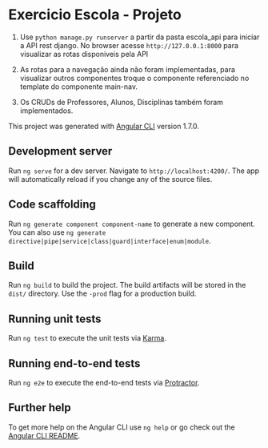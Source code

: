 # Exercicio Escola - Projeto

1. Use `python manage.py runserver` a partir da pasta escola_api para iniciar a API rest django. No browser acesse `http://127.0.0.1:8000` para visualizar as rotas disponiveis pela API

2. As rotas para a navegação ainda não foram implementadas, para visualizar outros componentes troque o componente referenciado no template do componente main-nav.

3. Os CRUDs de Professores, Alunos, Disciplinas também foram implementados.

This project was generated with [Angular CLI](https://github.com/angular/angular-cli) version 1.7.0.

## Development server

Run `ng serve` for a dev server. Navigate to `http://localhost:4200/`. The app will automatically reload if you change any of the source files.

## Code scaffolding

Run `ng generate component component-name` to generate a new component. You can also use `ng generate directive|pipe|service|class|guard|interface|enum|module`.

## Build

Run `ng build` to build the project. The build artifacts will be stored in the `dist/` directory. Use the `-prod` flag for a production build.

## Running unit tests

Run `ng test` to execute the unit tests via [Karma](https://karma-runner.github.io).

## Running end-to-end tests

Run `ng e2e` to execute the end-to-end tests via [Protractor](http://www.protractortest.org/).

## Further help

To get more help on the Angular CLI use `ng help` or go check out the [Angular CLI README](https://github.com/angular/angular-cli/blob/master/README.md).
